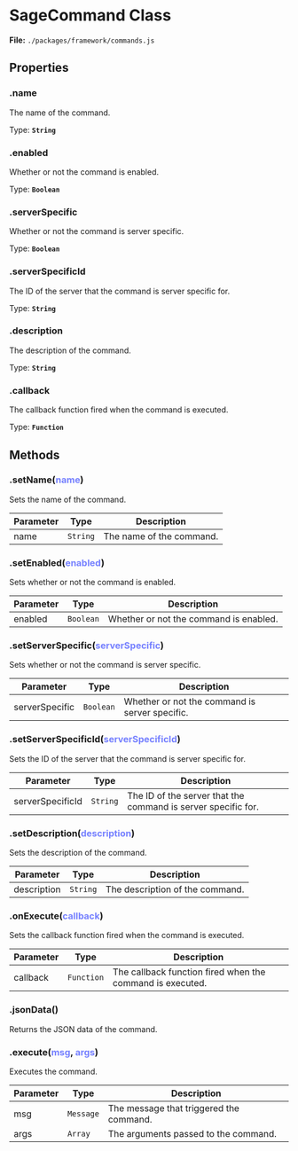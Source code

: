 # SageCommand Class

**File:** `./packages/framework/commands.js`

## Properties

### .name
The name of the command.

Type: **`String`**

### .enabled
Whether or not the command is enabled.

Type: **`Boolean`**

### .serverSpecific
Whether or not the command is server specific.

Type: **`Boolean`**

### .serverSpecificId
The ID of the server that the command is server specific for.

Type: **`String`**

### .description
The description of the command.

Type: **`String`**

### .callback
The callback function fired when the command is executed.

Type: **`Function`**


## Methods

### .setName(<span style="color: rgba(84, 98, 255, 0.8)">name</span>)
Sets the name of the command.

| Parameter | Type | Description |
| --------- | ---- | ----------- |
| name | `String` | The name of the command. |

### .setEnabled(<span style="color: rgba(84, 98, 255, 0.8)">enabled</span>)
Sets whether or not the command is enabled.

| Parameter | Type | Description |
| --------- | ---- | ----------- |
| enabled | `Boolean` | Whether or not the command is enabled. |

### .setServerSpecific(<span style="color: rgba(84, 98, 255, 0.8)">serverSpecific</span>)
Sets whether or not the command is server specific.

| Parameter | Type | Description |
| --------- | ---- | ----------- |
| serverSpecific | `Boolean` | Whether or not the command is server specific. |

### .setServerSpecificId(<span style="color: rgba(84, 98, 255, 0.8)">serverSpecificId</span>)
Sets the ID of the server that the command is server specific for.

| Parameter | Type | Description |
| --------- | ---- | ----------- |
| serverSpecificId | `String` | The ID of the server that the command is server specific for. |

### .setDescription(<span style="color: rgba(84, 98, 255, 0.8)">description</span>)
Sets the description of the command.

| Parameter | Type | Description |
| --------- | ---- | ----------- |
| description | `String` | The description of the command. |

### .onExecute(<span style="color: rgba(84, 98, 255, 0.8)">callback</span>)
Sets the callback function fired when the command is executed.

| Parameter | Type | Description |
| --------- | ---- | ----------- |
| callback | `Function` | The callback function fired when the command is executed. |

### .jsonData()
Returns the JSON data of the command.

### .execute(<span style="color: rgba(84, 98, 255, 0.8)">msg</span>, <span style="color: rgba(84, 98, 255, 0.8)">args</span>)
Executes the command.

| Parameter | Type | Description |
| --------- | ---- | ----------- |
| msg | `Message` | The message that triggered the command. |
| args | `Array` | The arguments passed to the command. |